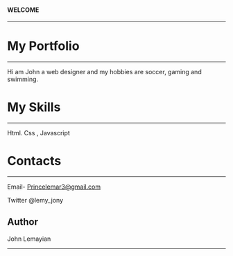 
#### WELCOME
___
# My Portfolio
___
Hi am John a web designer and my hobbies are soccer, gaming and swimming.

# My Skills
___
Html. Css , Javascript 

# Contacts
___
Email- Princelemar3@gmail.com 

Twitter @lemy_jony

## Author
John Lemayian

___________